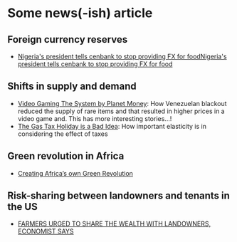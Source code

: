 # Some news(-ish) article

## Foreign currency reserves
- [Nigeria's president tells cenbank to stop providing FX for foodNigeria's president tells cenbank to stop providing FX for food](https://www.reuters.com/article/uk-nigeria-politics-idUKKCN1V31XF)

## Shifts in supply and demand
- [Video Gaming The System by Planet Money](https://www.npr.org/2021/07/21/1018915121/video-gaming-the-system): How Venezuelan blackout reduced the supply of rare items and that resulted in higher prices in a video game and. This has more interesting stories...!
- [The Gas Tax Holiday is a Bad Idea](https://agdatanews.substack.com/p/the-gas-tax-holiday-is-a-bad-idea?r=i2qe&s=w&utm_campaign=post&utm_medium=web): How important elasticity is in considering the effect of taxes

## Green revolution in Africa
- [Creating Africa’s own Green Revolution](https://www.aeaweb.org/research/dean-yang-africa-green-revolution)

## Risk-sharing between landowners and tenants in the US
- [FARMERS URGED TO SHARE THE WEALTH WITH LANDOWNERS, ECONOMIST SAYS](https://www.agriculture.com/farm-management/farm-land/farmers-urged-to-share-the-wealth-with-landowners-economist-says)
